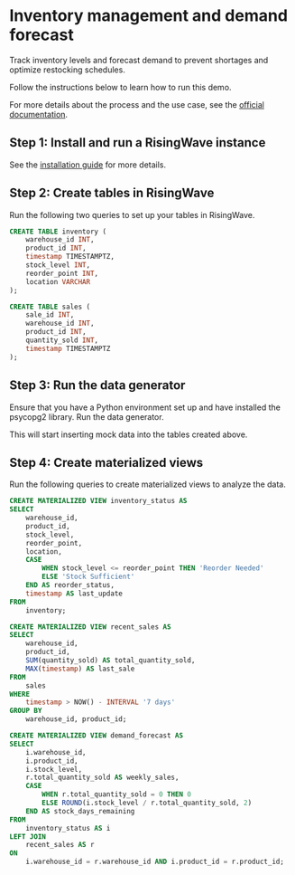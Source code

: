 # Inventory management and demand forecast

Track inventory levels and forecast demand to prevent shortages and optimize restocking schedules.

Follow the instructions below to learn how to run this demo. 

For more details about the process and the use case, see the [official documentation](https://docs.risingwave.com/demos/inventory-management-forecast).

## Step 1: Install and run a RisingWave instance

See the [installation guide](/00-get-started/00-install-kafka-pg-rw.md#install-risingwave) for more details.

## Step 2: Create tables in RisingWave

Run the following two queries to set up your tables in RisingWave.

```sql
CREATE TABLE inventory (
    warehouse_id INT,
    product_id INT,
    timestamp TIMESTAMPTZ,
    stock_level INT,
    reorder_point INT,
    location VARCHAR
);
```

```sql
CREATE TABLE sales (
    sale_id INT,
    warehouse_id INT,
    product_id INT,
    quantity_sold INT,
    timestamp TIMESTAMPTZ
);
```

## Step 3: Run the data generator

Ensure that you have a Python environment set up and have installed the psycopg2 library. Run the data generator.

This will start inserting mock data into the tables created above.

## Step 4: Create materialized views

Run the following queries to create materialized views to analyze the data.

```sql
CREATE MATERIALIZED VIEW inventory_status AS
SELECT
    warehouse_id,
    product_id,
    stock_level,
    reorder_point,
    location,
    CASE
        WHEN stock_level <= reorder_point THEN 'Reorder Needed'
        ELSE 'Stock Sufficient'
    END AS reorder_status,
    timestamp AS last_update
FROM
    inventory;

```

```sql
CREATE MATERIALIZED VIEW recent_sales AS
SELECT
    warehouse_id,
    product_id,
    SUM(quantity_sold) AS total_quantity_sold,
    MAX(timestamp) AS last_sale
FROM
    sales
WHERE
    timestamp > NOW() - INTERVAL '7 days'
GROUP BY
    warehouse_id, product_id;
```

```sql
CREATE MATERIALIZED VIEW demand_forecast AS
SELECT
    i.warehouse_id,
    i.product_id,
    i.stock_level,
    r.total_quantity_sold AS weekly_sales,
    CASE
        WHEN r.total_quantity_sold = 0 THEN 0
        ELSE ROUND(i.stock_level / r.total_quantity_sold, 2)
    END AS stock_days_remaining
FROM
    inventory_status AS i
LEFT JOIN
    recent_sales AS r
ON
    i.warehouse_id = r.warehouse_id AND i.product_id = r.product_id;
```